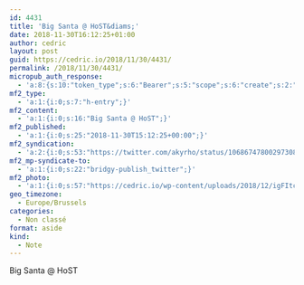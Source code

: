```yaml
---
id: 4431
title: 'Big Santa @ HoST&diams;'
date: 2018-11-30T16:12:25+01:00
author: cedric
layout: post
guid: https://cedric.io/2018/11/30/4431/
permalink: /2018/11/30/4431/
micropub_auth_response:
  - 'a:8:{s:10:"token_type";s:6:"Bearer";s:5:"scope";s:6:"create";s:2:"me";s:18:"https://cedric.io/";s:9:"issued_by";s:45:"https://cedric.io/wp-json/indieauth/1.0/token";s:9:"client_id";s:24:"https://ownyourgram.com/";s:9:"issued_at";i:1542116731;s:4:"user";i:1;s:13:"last_accessed";i:1543626890;}'
mf2_type:
  - 'a:1:{i:0;s:7:"h-entry";}'
mf2_content:
  - 'a:1:{i:0;s:16:"Big Santa @ HoST";}'
mf2_published:
  - 'a:1:{i:0;s:25:"2018-11-30T15:12:25+00:00";}'
mf2_syndication:
  - 'a:2:{i:0;s:53:"https://twitter.com/akyrho/status/1068674780029730816";i:1;s:40:"https://www.instagram.com/p/Bqzx79Xn4U-/";}'
mf2_mp-syndicate-to:
  - 'a:1:{i:0;s:22:"bridgy-publish_twitter";}'
mf2_photo:
  - 'a:1:{i:0;s:57:"https://cedric.io/wp-content/uploads/2018/12/igFItcz4.jpg";}'
geo_timezone:
  - Europe/Brussels
categories:
  - Non classé
format: aside
kind:
  - Note
---
```

Big Santa @ HoST